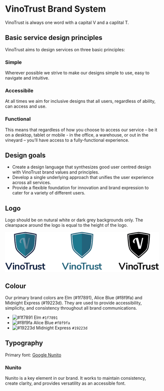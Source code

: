# VinoTrust Brand System

VinoTrust is always one word with a capital V and a caplital T.

## Basic service design principles
VinoTrust aims to design services on three basic principles:

### Simple
Wherever possible we strive to make our designs simple to use, easy to navigate and intuitive.
 
### Accessibile
At all times we aim for inclusive designs that all users, regardless of ability, can access and use.
 
### Functional
This means that regardless of how you choose to access our service – be it on a desktop, tablet or mobile - in the office, a warehouse, or out in the vineyard – you’ll have access to a fully-functional experience.

## Design goals
* Create a design language that synthesizes good user centred design with VinoTrust brand values and principles.
* Develop a single underlying approach that unifies the user experience across all services.
* Provide a flexible foundation for innovation and brand expression to cater for a variety of different users.

## Logo

Logo should be on nutural white or dark grey backgrounds only. The clearspace around the logo is equal to the height of the logo.

![VinoTrust Logos](vt-logos.png)

## Colour

Our primary brand colors are Elm (#1f7891), Alice Blue (#f8f9fa) and Midnight Express (#19223d). They are used to provide accessibility, simplicity, and consistency throughout all brand communications.

* ![#1f7891](https://placehold.it/48x15/1f7891/000000?text=+) Elm `#1f7891`
* ![#f8f9fa](https://placehold.it/48x15/f8f9fa/000000?text=+) Alice Blue `#f8f9fa`
* ![#19223d](https://placehold.it/48x15/19223d/000000?text=+) Midnight Express `#19223d`

## Typography

Primary font: [Google Nunito](https://fonts.google.com/specimen/Nunito)

### Nunito

Nunito is a key element in our brand. It works to maintain consistency, create clarity, and provides versatility as an accessible font.
